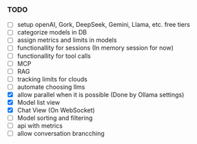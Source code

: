 
### TODO
- [ ] setup openAI, Gork, DeepSeek, Gemini, Llama, etc. free tiers
- [ ] categorize models in DB
- [ ] assign metrics and limits in models
- [ ] functionallity for sessions (In memory session for now)
- [ ] functionallity for tool calls 
- [ ] MCP
- [ ] RAG
- [ ] tracking limits for clouds
- [ ] automate choosing llms
- [x] allow parallel when it is possible (Done by Ollama settings)
- [x] Model list view
- [x] Chat View (On WebSocket)
- [ ] Model sorting and filtering
- [ ] api with metrics
- [ ] allow conversation brancching